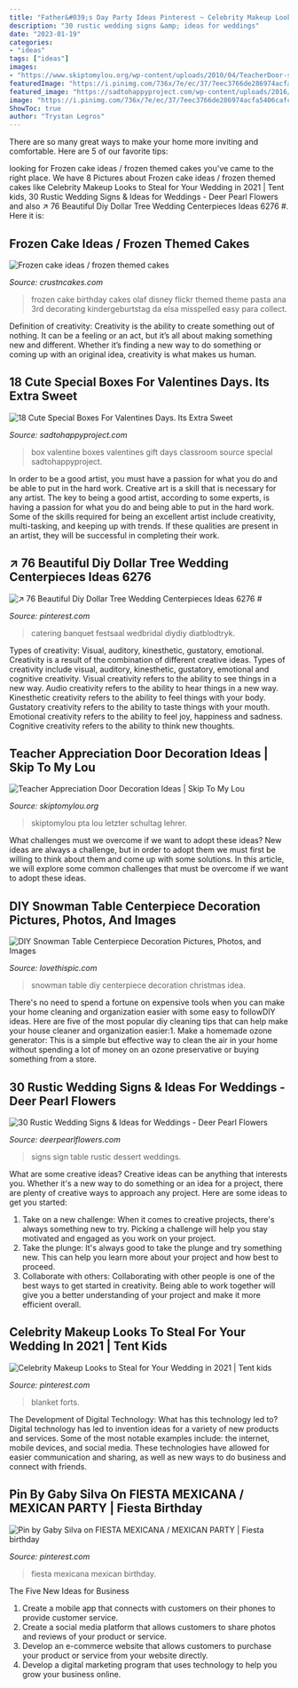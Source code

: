 ```yaml
---
title: "Father&#039;s Day Party Ideas Pinterest ~ Celebrity Makeup Looks To Steal For Your Wedding In 2021"
description: "30 rustic wedding signs &amp; ideas for weddings"
date: "2023-01-19"
categories:
- "ideas"
tags: ["ideas"]
images:
- "https://www.skiptomylou.org/wp-content/uploads/2010/04/TeacherDoor-superstar-1.jpg"
featuredImage: "https://i.pinimg.com/736x/7e/ec/37/7eec3766de286974acfa5406cafc3904.jpg"
featured_image: "https://sadtohappyproject.com/wp-content/uploads/2016/01/valentine-boxes-6.jpg"
image: "https://i.pinimg.com/736x/7e/ec/37/7eec3766de286974acfa5406cafc3904.jpg"
ShowToc: true
author: "Trystan Legros"
---
```



There are so many great ways to make your home more inviting and comfortable. Here are 5 of our favorite tips:

	

		
looking for Frozen cake ideas / frozen themed cakes you've came to the right place. We have 8 Pictures about Frozen cake ideas / frozen themed cakes like Celebrity Makeup Looks to Steal for Your Wedding in 2021 | Tent kids, 30 Rustic Wedding Signs &amp; Ideas for Weddings - Deer Pearl Flowers and also ↗️ 76 Beautiful Diy Dollar Tree Wedding Centerpieces Ideas 6276 #. Here it is:
		
    
## Frozen Cake Ideas / Frozen Themed Cakes

<img loading=lazy src="http://www.crustncakes.com/blog/wp-content/uploads/2015/07/ec7f1e0a5c4b5068749811b2e62937c1.jpg" onerror="this.onerror=null;this.src='https://tse1.mm.bing.net/th?id=OIP.gZWpx1LYGoyF_HpHC91i-gHaLI&amp;pid=15.1';" alt="Frozen cake ideas / frozen themed cakes">

_Source: crustncakes.com_

>frozen cake birthday cakes olaf disney flickr themed theme pasta ana 3rd decorating kindergeburtstag da elsa misspelled easy para collect. 

	

Definition of creativity:
Creativity is the ability to create something out of nothing. It can be a feeling or an act, but it’s all about making something new and different. Whether it’s finding a new way to do something or coming up with an original idea, creativity is what makes us human.

    
## 18 Cute Special Boxes For Valentines Days. Its Extra Sweet

<img loading=lazy src="https://sadtohappyproject.com/wp-content/uploads/2016/01/valentine-boxes-6.jpg" onerror="this.onerror=null;this.src='https://tse1.mm.bing.net/th?id=OIP.nXSOVd3S4uCTvCyOp8sYhwHaLI&amp;pid=15.1';" alt="18 Cute Special Boxes For Valentines Days. Its Extra Sweet">

_Source: sadtohappyproject.com_

>box valentine boxes valentines gift days classroom source special sadtohappyproject. 

	

In order to be a good artist, you must have a passion for what you do and be able to put in the hard work.
Creative art is a skill that is necessary for any artist. The key to being a good artist, according to some experts, is having a passion for what you do and being able to put in the hard work. Some of the skills required for being an excellent artist include creativity, multi-tasking, and keeping up with trends. If these qualities are present in an artist, they will be successful in completing their work.

    
## ↗️ 76 Beautiful Diy Dollar Tree Wedding Centerpieces Ideas 6276 #

<img loading=lazy src="https://i.pinimg.com/736x/b5/3e/aa/b53eaa190897b29fe9b583f1d8b16da3.jpg" onerror="this.onerror=null;this.src='https://tse3.mm.bing.net/th?id=OIP.5y9TEla1jq0xC-t0ybTTHwHaJ3&amp;pid=15.1';" alt="↗️ 76 Beautiful Diy Dollar Tree Wedding Centerpieces Ideas 6276 #">

_Source: pinterest.com_

>catering banquet festsaal wedbridal diydiy diatblodtryk. 

	

Types of creativity: Visual, auditory, kinesthetic, gustatory, emotional.
Creativity is a result of the combination of different creative ideas. Types of creativity include visual, auditory, kinesthetic, gustatory, emotional and cognitive creativity. Visual creativity refers to the ability to see things in a new way. Audio creativity refers to the ability to hear things in a new way. Kinesthetic creativity refers to the ability to feel things with your body. Gustatory creativity refers to the ability to taste things with your mouth. Emotional creativity refers to the ability to feel joy, happiness and sadness. Cognitive creativity refers to the ability to think new thoughts.

    
## Teacher Appreciation Door Decoration Ideas | Skip To My Lou

<img loading=lazy src="https://www.skiptomylou.org/wp-content/uploads/2010/04/TeacherDoor-superstar-1.jpg" onerror="this.onerror=null;this.src='https://tse1.mm.bing.net/th?id=OIP.cYkg-tU2Kjc2ahS02dihHwAAAA&amp;pid=15.1';" alt="Teacher Appreciation Door Decoration Ideas | Skip To My Lou">

_Source: skiptomylou.org_

>skiptomylou pta lou letzter schultag lehrer. 

	

What challenges must we overcome if we want to adopt these ideas?
New ideas are always a challenge, but in order to adopt them we must first be willing to think about them and come up with some solutions. In this article, we will explore some common challenges that must be overcome if we want to adopt these ideas.

    
## DIY Snowman Table Centerpiece Decoration Pictures, Photos, And Images

<img loading=lazy src="http://www.lovethispic.com/uploaded_images/290674-Diy-Snowman-Table-Centerpiece-Decoration.jpg" onerror="this.onerror=null;this.src='https://tse2.mm.bing.net/th?id=OIP.LQy2Q3oRmg_Ok7P4NZHIAwHaJ4&amp;pid=15.1';" alt="DIY Snowman Table Centerpiece Decoration Pictures, Photos, and Images">

_Source: lovethispic.com_

>snowman table diy centerpiece decoration christmas idea. 

	

There's no need to spend a fortune on expensive tools when you can make your home cleaning and organization easier with some easy to followDIY ideas. Here are five of the most popular diy cleaning tips that can help make your house cleaner and organization easier:1. Make a homemade ozone generator: This is a simple but effective way to clean the air in your home without spending a lot of money on an ozone preservative or buying something from a store.

    
## 30 Rustic Wedding Signs &amp; Ideas For Weddings - Deer Pearl Flowers

<img loading=lazy src="https://www.deerpearlflowers.com/wp-content/uploads/2016/05/dessert-table-sign.jpg" onerror="this.onerror=null;this.src='https://tse2.mm.bing.net/th?id=OIP.uv3Qqf6cX23SUYp-y84TzAHaLF&amp;pid=15.1';" alt="30 Rustic Wedding Signs &amp; Ideas for Weddings - Deer Pearl Flowers">

_Source: deerpearlflowers.com_

>signs sign table rustic dessert weddings. 

	

What are some creative ideas?
Creative ideas can be anything that interests you. Whether it's a new way to do something or an idea for a project, there are plenty of creative ways to approach any project. Here are some ideas to get you started: 
1. Take on a new challenge: When it comes to creative projects, there's always something new to try. Picking a challenge will help you stay motivated and engaged as you work on your project. 
2. Take the plunge: It's always good to take the plunge and try something new. This can help you learn more about your project and how best to proceed. 
3. Collaborate with others: Collaborating with other people is one of the best ways to get started in creativity. Being able to work together will give you a better understanding of your project and make it more efficient overall.

    
## Celebrity Makeup Looks To Steal For Your Wedding In 2021 | Tent Kids

<img loading=lazy src="https://i.pinimg.com/736x/7e/ec/37/7eec3766de286974acfa5406cafc3904.jpg" onerror="this.onerror=null;this.src='https://tse4.mm.bing.net/th?id=OIP.iOy2EMrlQvQhBgY0KaNN9QHaJ3&amp;pid=15.1';" alt="Celebrity Makeup Looks to Steal for Your Wedding in 2021 | Tent kids">

_Source: pinterest.com_

>blanket forts. 

	

The Development of Digital Technology: What has this technology led to?
Digital technology has led to invention ideas for a variety of new products and services. Some of the most notable examples include: the internet, mobile devices, and social media. These technologies have allowed for easier communication and sharing, as well as new ways to do business and connect with friends.

    
## Pin By Gaby Silva On FIESTA MEXICANA / MEXICAN PARTY | Fiesta Birthday

<img loading=lazy src="https://i.pinimg.com/736x/8c/70/92/8c7092e13f7a4c7de48741678502611d.jpg" onerror="this.onerror=null;this.src='https://tse2.mm.bing.net/th?id=OIP.OrERePBeYcb7pFPL4HkQAwHaJ4&amp;pid=15.1';" alt="Pin by Gaby Silva on FIESTA MEXICANA / MEXICAN PARTY | Fiesta birthday">

_Source: pinterest.com_

>fiesta mexicana mexican birthday. 

	

The Five New Ideas for Business
1. Create a mobile app that connects with customers on their phones to provide customer service. 
2. Create a social media platform that allows customers to share photos and reviews of your product or service. 
3. Develop an e-commerce website that allows customers to purchase your product or service from your website directly. 
4. Develop a digital marketing program that uses technology to help you grow your business online.

